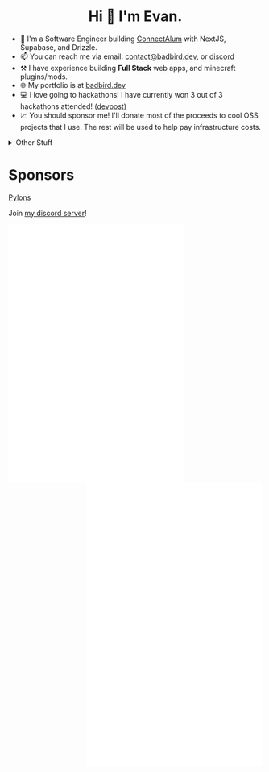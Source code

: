 <h1 align="center">Hi 👋 I'm Evan.</h1>

- 🔭 I'm a Software Engineer building [ConnectAlum](https://connectalum.com/) with NextJS, Supabase, and Drizzle.
- 📫 You can reach me via email: [contact@badbird.dev](mailto:contact@badbird.dev), or [discord](https://discord.badbird.dev/)
- ⚒️ I have experience building **Full Stack** web apps, and minecraft plugins/mods.
- 🌐 My portfolio is at [badbird.dev](https://badbird.dev/)
- 💻 I love going to hackathons! I have currently won 3 out of 3 hackathons attended! ([devpost](https://devpost.com/Badbird5907))
- 📈 You should sponsor me! I'll donate most of the proceeds to cool OSS projects that I use. The rest will be used to help pay infrastructure costs.

<details>
<summary>Other Stuff</summary>
<br>
  <img src="https://komarev.com/ghpvc/?username=Badbird5907">
  
[![Badbird5907's github stats](https://github-readme-stats-vyhs.vercel.app/api?username=Badbird5907&theme=radical&count_private=true)](https://github.com/anuraghazra/github-readme-stats) [![Top Langs](https://github-readme-stats-vyhs.vercel.app/api/top-langs/?username=Badbird5907&layout=compact&theme=radical&hide=html,css&exclude_repo=AetheriaDiscord,mcp_1.12.2)](https://github.com/anuraghazra/github-readme-stats)


</details>

# Sponsors
[Pylons](https://github.com/snolyP)

Join [my discord server](https://discord.badbird.dev/)!

[<img align="left" width="350" src="https://raw.githubusercontent.com/Badbird5907/Badbird5907/master/github-metrics.svg">](#)
[<img align="right" width="350" src="https://raw.githubusercontent.com/Badbird5907/Badbird5907/master/general_2.svg">](#)
